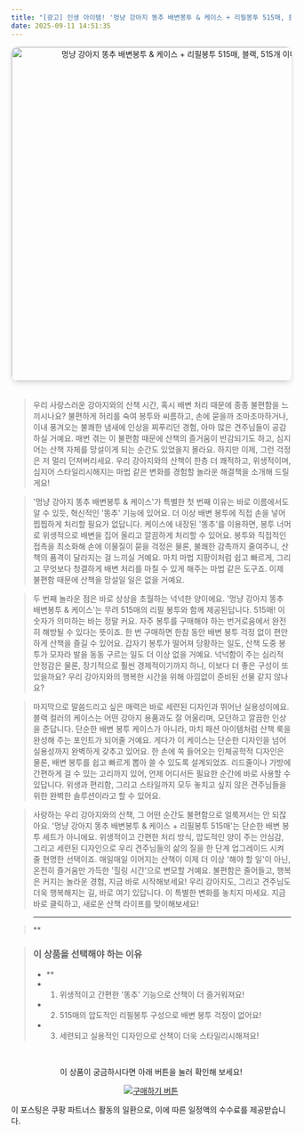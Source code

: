 ```yaml
---
title: "[광고] 인생 아이템! '멍냥 강아지 똥추 배변봉투 & 케이스 + 리필봉투 515매, 블랙, 515개'을(를) 만나보세요."
date: 2025-09-11 14:51:35
---
```


<div align="center">
    <a href="https://link.coupang.com/re/AFFSDP?lptag=AF8916626&pageKey=1621120428&itemId=2766277051&vendorItemId=70756139109&traceid=V0-153-fe31023a5652400b&clickBeacon=b5debe30-8f1e-11f0-b66d-976404a91a38%7E3&requestid=20250911235051139206119736&token=31850C%7CMIXED" target="_blank">
        <img src="https://ads-partners.coupang.com/image1/HMHc3JjuUmXrjoFmHJknIenEkh7pO6JWo6s5MXFRnKA_gO2QQvugRtDsLRtoEp_H7kFeEnJZDH4yExrvrsy2k-j798_VnAytOHsHCXpn_2vz8rYlQT3m1Q4Tjh6xuTny4NnXEBgwVIHc7h88P528qz7xGY_vc44Fp19dHKySvteBUwgsue3a6f7nEl3l-1D5BaebHO71rlTR5Z7LyqO0o17XIl__Wpx_nlhqKnTTlz_1wxV6VJzq5zpOU4azz103PPHLUJL_I0EIu4X7IuXUSlIguQ8wf_ltwX4=" alt="멍냥 강아지 똥추 배변봉투 & 케이스 + 리필봉투 515매, 블랙, 515개 이미지" width="600" style="max-width: 100%; height: auto; border-radius: 12px; border: 1px solid #e0e0e0; box-shadow: 0 4px 8px rgba(0,0,0,0.1);">
    </a>
</div>
<br>

> 우리 사랑스러운 강아지와의 산책 시간, 혹시 배변 처리 때문에 종종 불편함을 느끼시나요? 불편하게 허리를 숙여 봉투와 씨름하고, 손에 묻을까 조마조마하거나, 이내 풍겨오는 불쾌한 냄새에 인상을 찌푸리던 경험, 아마 많은 견주님들이 공감하실 거예요. 매번 겪는 이 불편함 때문에 산책의 즐거움이 반감되기도 하고, 심지어는 산책 자체를 망설이게 되는 순간도 있었을지 몰라요. 하지만 이제, 그런 걱정은 저 멀리 던져버리세요. 우리 강아지와의 산책이 한층 더 쾌적하고, 위생적이며, 심지어 스타일리시해지는 마법 같은 변화를 경험할 놀라운 해결책을 소개해 드릴게요!

> '멍냥 강아지 똥추 배변봉투 & 케이스'가 특별한 첫 번째 이유는 바로 이름에서도 알 수 있듯, 혁신적인 '똥추' 기능에 있어요. 더 이상 배변 봉투에 직접 손을 넣어 찝찝하게 처리할 필요가 없답니다. 케이스에 내장된 '똥추'를 이용하면, 봉투 너머로 위생적으로 배변을 집어 올리고 깔끔하게 처리할 수 있어요. 봉투와 직접적인 접촉을 최소화해 손에 이물질이 묻을 걱정은 물론, 불쾌한 감촉까지 줄여주니, 산책의 품격이 달라지는 걸 느끼실 거예요. 마치 마법 지팡이처럼 쉽고 빠르게, 그리고 무엇보다 청결하게 배변 처리를 마칠 수 있게 해주는 마법 같은 도구죠. 이제 불편함 때문에 산책을 망설일 일은 없을 거예요.

> 두 번째 놀라운 점은 바로 상상을 초월하는 넉넉한 양이에요. '멍냥 강아지 똥추 배변봉투 & 케이스'는 무려 515매의 리필 봉투와 함께 제공된답니다. 515매! 이 숫자가 의미하는 바는 정말 커요. 자주 봉투를 구매해야 하는 번거로움에서 완전히 해방될 수 있다는 뜻이죠. 한 번 구매하면 한참 동안 배변 봉투 걱정 없이 편안하게 산책을 즐길 수 있어요. 갑자기 봉투가 떨어져 당황하는 일도, 산책 도중 봉투가 모자라 발을 동동 구르는 일도 더 이상 없을 거예요. 넉넉함이 주는 심리적 안정감은 물론, 장기적으로 훨씬 경제적이기까지 하니, 이보다 더 좋은 구성이 또 있을까요? 우리 강아지와의 행복한 시간을 위해 아낌없이 준비된 선물 같지 않나요?

> 마지막으로 말씀드리고 싶은 매력은 바로 세련된 디자인과 뛰어난 실용성이에요. 블랙 컬러의 케이스는 어떤 강아지 용품과도 잘 어울리며, 모던하고 깔끔한 인상을 준답니다. 단순한 배변 봉투 케이스가 아니라, 마치 패션 아이템처럼 산책 룩을 완성해 주는 포인트가 되어줄 거예요. 게다가 이 케이스는 단순한 디자인을 넘어 실용성까지 완벽하게 갖추고 있어요. 한 손에 쏙 들어오는 인체공학적 디자인은 물론, 배변 봉투를 쉽고 빠르게 뽑아 쓸 수 있도록 설계되었죠. 리드줄이나 가방에 간편하게 걸 수 있는 고리까지 있어, 언제 어디서든 필요한 순간에 바로 사용할 수 있답니다. 위생과 편리함, 그리고 스타일까지 모두 놓치고 싶지 않은 견주님들을 위한 완벽한 솔루션이라고 할 수 있어요.

> 사랑하는 우리 강아지와의 산책, 그 어떤 순간도 불편함으로 얼룩져서는 안 되잖아요. '멍냥 강아지 똥추 배변봉투 & 케이스 + 리필봉투 515매'는 단순한 배변 봉투 세트가 아니에요. 위생적이고 간편한 처리 방식, 압도적인 양이 주는 안심감, 그리고 세련된 디자인으로 우리 견주님들의 삶의 질을 한 단계 업그레이드 시켜줄 현명한 선택이죠. 매일매일 이어지는 산책이 이제 더 이상 '해야 할 일'이 아닌, 온전히 즐거움만 가득한 '힐링 시간'으로 변모할 거예요. 불편함은 줄어들고, 행복은 커지는 놀라운 경험, 지금 바로 시작해보세요! 우리 강아지도, 그리고 견주님도 더욱 행복해지는 길, 바로 여기 있답니다. 이 특별한 변화를 놓치지 마세요. 지금 바로 클릭하고, 새로운 산책 라이프를 맞이해보세요!

> ---

> **


> ### 이 상품을 선택해야 하는 이유
> - **
> - 1.  위생적이고 간편한 '똥추' 기능으로 산책이 더 즐거워져요!
> - 2.  515매의 압도적인 리필봉투 구성으로 배변 봉투 걱정이 없어요!
> - 3.  세련되고 실용적인 디자인으로 산책이 더욱 스타일리시해져요!


<br>

<div align="center">
  <p>이 상품이 궁금하시다면 아래 버튼을 눌러 확인해 보세요!</p>
  <a href="https://link.coupang.com/re/AFFSDP?lptag=AF8916626&pageKey=1621120428&itemId=2766277051&vendorItemId=70756139109&traceid=V0-153-fe31023a5652400b&clickBeacon=b5debe30-8f1e-11f0-b66d-976404a91a38%7E3&requestid=20250911235051139206119736&token=31850C%7CMIXED" target="_blank">
    <img src="https://img.shields.io/badge/지금 바로 구매하기-FF5722?style=for-the-badge&logo=coupa&logoColor=white" alt="구매하기 버튼">
  </a>
</div>

이 포스팅은 쿠팡 파트너스 활동의 일환으로, 이에 따른 일정액의 수수료를 제공받습니다.

